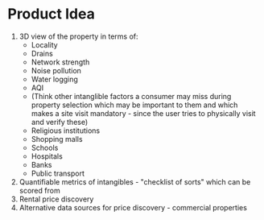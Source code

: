 # Product Idea

1. 3D view of the property in terms of:
   - Locality
   - Drains
   - Network strength
   - Noise pollution
   - Water logging
   - AQI
   - (Think other intanglible factors a consumer may miss during property selection which may be important to them and which makes a site visit mandatory - since the user tries to physically visit and verify these)
   - Religious institutions
   - Shopping malls
   - Schools
   - Hospitals
   - Banks
   - Public transport
2. Quantifiable metrics of intangibles - "checklist of sorts" which can be scored from
3. Rental price discovery
4. Alternative data sources for price discovery - commercial properties
